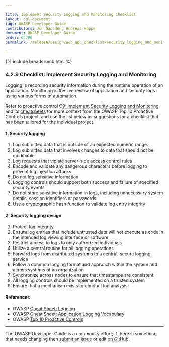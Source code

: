 ```yaml
---

title: Implement Security Logging and Monitoring Checklist
layout: col-document
tags: OWASP Developer Guide
contributors: Jon Gadsden, Andreas Happe
document: OWASP Developer Guide
order: 66290
permalink: /release/design/web_app_checklist/security_logging_and_monitoring/

---
```


{% include breadcrumb.html %}

### 4.2.9 Checklist: Implement Security Logging and Monitoring

Logging is recording security information during the runtime operation of an application.
Monitoring is the live review of application and security logs using various forms of automation.

Refer to proactive control [C9: Implement Security Logging and Monitoring][control9]
and its [cheatsheets][csproactive-c9] for more context from the OWASP Top 10 Proactive Controls project,
and use the list below as suggestions for a checklist that has been tailored for the individual project.

#### 1. Security logging

1. Log submitted data that is outside of an expected numeric range.
1. Log submitted data that involves changes to data that should not be modifiable
1. Log requests that violate server-side access control rules
1. Encode and validate any dangerous characters before logging to prevent log injection attacks
1. Do not log sensitive information
1. Logging controls should support both success and failure of specified security events
1. Do not store sensitive information in logs, including unnecessary system details, session identifiers or passwords
1. Use a cryptographic hash function to validate log entry integrity

#### 2. Security logging design

1. Protect log integrity
1. Ensure log entries that include untrusted data will not execute as code in the intended log viewing interface or software
1. Restrict access to logs to only authorized individuals
1. Utilize a central routine for all logging operations
1. Forward logs from distributed systems to a central, secure logging service
1. Follow a common logging format and approach within the system and across systems of an organization
1. Synchronize across nodes to ensure that timestamps are consistent
1. All logging controls should be implemented on a trusted system
1. Ensure that a mechanism exists to conduct log analysis

#### References

* OWASP [Cheat Sheet: Logging][cslogging]
* OWASP [Cheat Sheet: Application Logging Vocabulary][csvocabulary]
* OWASP [Top 10 Proactive Controls][proactive10]

----

The OWASP Developer Guide is a community effort; if there is something that needs changing
then [submit an issue][issue060209] or [edit on GitHub][edit060209].

[csproactive-c9]: https://cheatsheetseries.owasp.org/IndexProactiveControls.html#c9-implement-security-logging-and-monitoring
[control9]: https://top10proactive.owasp.org/the-top-10/c9-security-logging-and-monitoring/
[cslogging]: https://cheatsheetseries.owasp.org/cheatsheets/Logging_Cheat_Sheet
[csvocabulary]: https://cheatsheetseries.owasp.org/cheatsheets/Logging_Vocabulary_Cheat_Sheet
[edit060209]: https://github.com/OWASP/www-project-developer-guide/blob/main/draft/06-design/02-web-app-checklist/09-logging-monitoring.md
[issue060209]: https://github.com/OWASP/www-project-developer-guide/issues/new?labels=enhancement&template=request.md&title=Update:%2006-design/02-web-app-checklist/09-logging-monitoring
[proactive10]: https://top10proactive.owasp.org/
